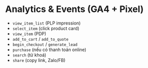 # Analytics & Events (GA4 + Pixel)

- `view_item_list` (PLP impression)
- `select_item` (click product card)
- `view_item` (PDP)
- `add_to_cart` / `add_to_quote`
- `begin_checkout` / `generate_lead`
- `purchase` (nếu có thanh toán online)
- `search` (từ khoá)
- `share` (copy link, Zalo/FB)
